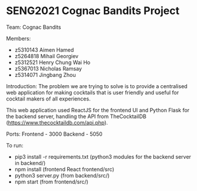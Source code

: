 # SENG2021 Cognac Bandits Project

Team: Cognac Bandits

Members:
- z5310143 Aimen Hamed
- z5264818 Mihail Georgiev
- z5312521 Henry Chung Wai Ho
- z5367013 Nicholas Ramsay
- z5314071 Jingbang Zhou

Introduction:
The problem we are trying to solve is to provide a centralised web application for making cocktails that is user friendly and useful for cocktail makers of all experiences.

This web application used ReactJS for the frontend UI and Python Flask for the backend server, handling the API from TheCocktailDB (https://www.thecocktaildb.com/api.php).

Ports:
Frontend - 3000
Backend - 5050

To run:
- pip3 install -r requirements.txt (python3 modules for the backend server in backend/)
- npm install (frontend React frontend/src)
- python3 server.py (from backend/src/)
- npm start (from frontend/src/)
